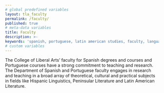 ```yaml
---
# global predefined variables
layout: tla_faculty
permalink: /faculty/
published: true
# meta-data variables
title: Faculty
description: >-
keywords: 'spanish, portuguese, latin american studies, faculty, languages'
# custom variables
---
```

The College of Liberal Arts’ faculty for Spanish degrees and courses and Portuguese courses have a strong commitment to teaching and research. The Department of Spanish and Portuguese faculty engages in research and teaching in a broad array of theoretical, cultural and practical subjects in fields like Hispanic Linguistics, Peninsular Literature and Latin American Literature.
